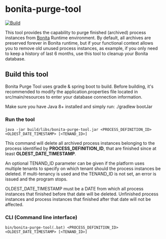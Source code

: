 # bonita-purge-tool

[![Build](https://github.com/bonitasoft/bonita-purge-tool/workflows/Build%20&%20test%20Bonita%20Purge%20Tool/badge.svg)](https://github.com/bonitasoft/bonita-purge-tool/actions)

This tool provides the capability to purge finished (archived) process instances from [Bonita](https://documentation.bonitasoft.com) Runtime environment.
By default, all archives are preserved forever in Bonita runtime, but if your functional context allows you to remove old unused process instances, as example, if you only need to keep a history of last 6 months, use this tool to cleanup your Bonita database. 

## Build this tool
Bonita Purge Tool uses gradle & spring boot to build. Before building, it's recommended to modify the application.properties file located in src/main/resources to enter your database connection information.

Make sure you have Java 8+ installed and simply run:
    ./gradlew bootJar
    
### Run the tool

    java -jar build/libs/bonita-purge-tool.jar <PROCESS_DEFINITION_ID> <OLDEST_DATE_TIMESTAMP> [<TENAND_ID>]
    
This command will delete all archived process instances belonging to the process identified by **PROCESS_DEFINITION_ID**, that are finished since at least **OLDEST_DATE_TIMESTAMP**.

An optional TENAND_ID parameter can be given if the platform uses multiple tenants to specify on which tenant should the process instances be deleted. If multi-tenancy is used and the TENAND_ID is not set, an error is issued and the program stops.

OLDEST_DATE_TIMESTAMP must be a DATE from which all process instances that finished before that date will be deleted. Unfinished process instances and process instances that finished after that date will not be affected.
    
### CLI (Command line interface)

    bin/bonita-purge-tool(.bat) <PROCESS_DEFINITION_ID> <OLDEST_DATE_TIMESTAMP> [<TENAND_ID>]
